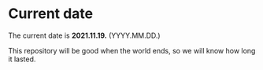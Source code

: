 # Current date

The current date is **2021.11.19.** (YYYY.MM.DD.)

This repository will be good when the world ends, so we will know how long it lasted.
